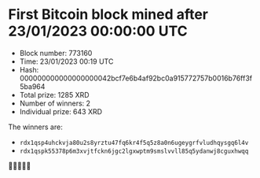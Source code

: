 # First Bitcoin block mined after 23/01/2023 00:00:00 UTC

* Block number: 773160
* Time: 23/01/2023 00:19 UTC
* Hash: 000000000000000000042bcf7e6b4af92bc0a915772757b0016b76ff3f5ba964
* Total prize: 1285 XRD
* Number of winners: 2
* Individual prize: 643 XRD

The winners are:
* `rdx1qsp4uhckvja80u2s8yrztu47fq6kr4f5q5z8a0n6ugeygrfvludhqysgq6l4v`
* `rdx1qspk55378p6m3xvjtfckn6jgc2lgxwptm9smslvvll85q5ydanwj8cguxhwqq`

🙏🙏🙏🙏🙏